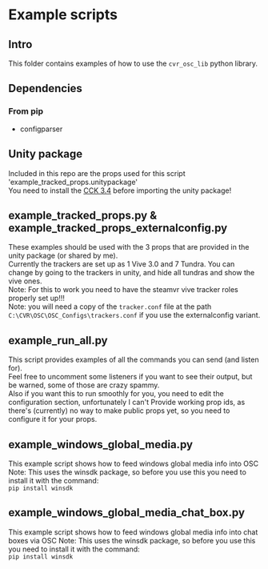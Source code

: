 # Example scripts

## Intro

This folder contains examples of how to use the `cvr_osc_lib` python library.

## Dependencies  

### From pip  

- configparser  

## Unity package

Included in this repo are the props used for this script 'example_tracked_props.unitypackage'  
You need to install the [CCK 3.4](https://docs.abinteractive.net/cck/setup/) before importing the unity package!

## example_tracked_props.py & example_tracked_props_externalconfig.py

These examples should be used with the 3 props that are provided in the unity package (or shared by me).  
Currently the trackers are set up as 1 Vive 3.0 and 7 Tundra. You can change by going to the trackers in unity, and hide all tundras and show the vive ones.  
Note: For this to work you need to have the steamvr vive tracker roles properly set up!!!  
Note: you will need a copy of the `tracker.conf` file at the path `C:\CVR\OSC\OSC_Configs\trackers.conf` if you use the externalconfig variant.  

## example_run_all.py

This script provides examples of all the commands you can send (and listen for).  
Feel free to uncomment some listeners if you want to see their output, but be warned, some of those are crazy spammy.  
Also if you want this to run smoothly for you, you need to edit the configuration section, unfortunately I can't Provide working prop ids, as there's (currently) no way to make public props yet, so you need to configure it for your props.  

## example_windows_global_media.py  

This example script shows how to feed windows global media info into OSC  
Note: This uses the winsdk package, so before you use this you need to install it with the command:  
`pip install winsdk`  

## example_windows_global_media_chat_box.py  

This example script shows how to feed windows global media info into chat boxes via OSC 
Note: This uses the winsdk package, so before you use this you need to install it with the command:  
`pip install winsdk`  
